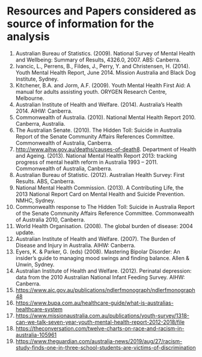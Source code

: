 # Resources and Papers considered as source of information for the analysis

1. Australian Bureau of Statistics. (2009). National Survey of Mental Health and Wellbeing: Summary of Results, 4326.0, 2007. ABS: Canberra.
2. Ivancic, L., Perrens, B., Fildes, J., Perry, Y. and Christensen, H. (2014). Youth Mental Health Report, June 2014. Mission Australia and Black Dog Institute, Sydney. 
3. Kitchener, B.A. and Jorm, A.F. (2009). Youth Mental Health First Aid: A manual for adults assisting youth. ORYGEN Research Centre, Melbourne.
4. Australian Institute of Health and Welfare. (2014). Australia’s Health 2014. AIHW: Canberra. 
5. Commonwealth of Australia. (2010). National Mental Health Report 2010. Canberra, Australia.
6. The Australian Senate. (2010). The Hidden Toll: Suicide in Australia Report of the Senate Community Affairs References Committee. Commonwealth of Australia, Canberra.
7. http://www.aihw.gov.au/deaths/causes-of-death8. Department of Health and Ageing. (2013). National Mental Health Report 2013: tracking progress of mental health reform in Australia 1993 – 2011. Commonwealth of Australia, Canberra.
9. Australian Bureau of Statistic. (2012). Australian Health Survey: First Results. ABS, Canberra. 
10. National Mental Health Commission. (2013). A Contributing Life, the 2013 National Report Card on Mental Health and Suicide Prevention. NMHC, Sydney. 
11. Commonwealth response to The Hidden Toll: Suicide in Australia Report of the Senate Community Affairs Reference Committee. Commonwealth of Australia 2010, Canberra.
12. World Health Organisation. (2008). The global burden of disease: 2004 update.
13. Australian Institute of Health and Welfare. (2007). The Burden of Disease and Injury in Australia. AIHW: Canberra.
14. Eyers, K. & Parker, G. (eds) (2008). Mastering Bipolar Disorder: An insider’s guide to managing mood swings and finding balance. Allen & Unwin, Sydney.
15. Australian Institute of Health and Welfare. (2012). Perinatal depression: data from the 2010 Australian National Infant Feeding Survey. AIHW: Canberra.
16. https://www.aic.gov.au/publications/ndlerfmonograph/ndlerfmonograph48
17. https://www.bupa.com.au/healthcare-guide/what-is-australias-healthcare-system
18. https://www.missionaustralia.com.au/publications/youth-survey/1318-can-we-talk-seven-year-youth-mental-health-report-2012-2018/file
19. https://theconversation.com/twelve-charts-on-race-and-racism-in-australia-105961
20. https://www.theguardian.com/australia-news/2019/aug/27/racism-study-finds-one-in-three-school-students-are-victims-of-discrimination

